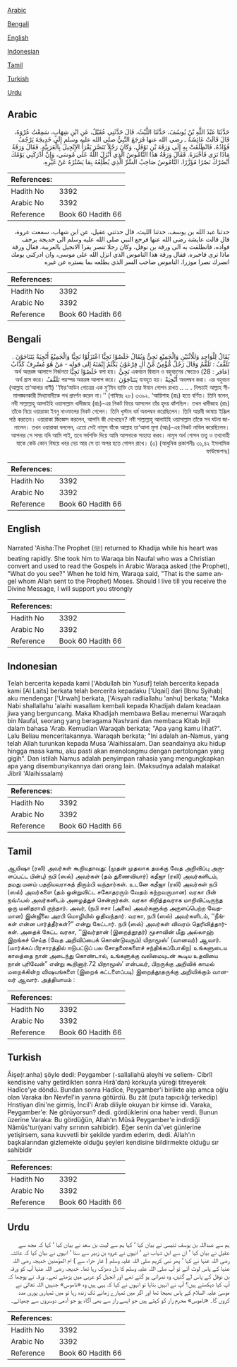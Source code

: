 [Arabic](#arabic)

[Bengali](#bengali)

[English](#english)

[Indonesian](#indonesian)

[Tamil](#tamil)

[Turkish](#turkish)

[Urdu](#urdu)

## Arabic


<div dir="rtl" lang="ar" style={{fontSize:'larger',backgroundColor:'#f8f9fa',padding:20}}>
حَدَّثَنَا عَبْدُ اللَّهِ بْنُ يُوسُفَ، حَدَّثَنَا اللَّيْثُ، قَالَ حَدَّثَنِي عُقَيْلٌ، عَنِ ابْنِ شِهَابٍ، سَمِعْتُ عُرْوَةَ، قَالَ قَالَتْ عَائِشَةُ ـ رضى الله عنها فَرَجَعَ النَّبِيُّ صلى الله عليه وسلم إِلَى خَدِيجَةَ يَرْجُفُ فُؤَادُهُ، فَانْطَلَقَتْ بِهِ إِلَى وَرَقَةَ بْنِ نَوْفَلٍ، وَكَانَ رَجُلاً تَنَصَّرَ يَقْرَأُ الإِنْجِيلَ بِالْعَرَبِيَّةِ‏.‏ فَقَالَ وَرَقَةُ مَاذَا تَرَى فَأَخْبَرَهُ‏.‏ فَقَالَ وَرَقَةُ هَذَا النَّامُوسُ الَّذِي أَنْزَلَ اللَّهُ عَلَى مُوسَى، وَإِنْ أَدْرَكَنِي يَوْمُكَ أَنْصُرْكَ نَصْرًا مُؤَزَّرًا‏.‏ النَّامُوسُ صَاحِبُ السِّرِّ الَّذِي يُطْلِعُهُ بِمَا يَسْتُرُهُ عَنْ غَيْرِهِ‏.‏
</div>
<div style={{backgroundColor:'#f8f9fa',padding:20, marginBottom: 10}}><table> <thead> <tr> <th>References:</th> <th></th> </tr> </thead> <tbody><tr><td>Hadith No</td><td>3392</td></tr><tr><td>Arabic No</td><td>3392</td></tr><tr><td>Reference</td><td>Book 60 Hadith 66</td></tr></tbody></table></div>


<div dir="rtl" lang="ar" style={{fontSize:'larger',backgroundColor:'#f8f9fa',padding:20}}>
حدثنا عبد الله بن يوسف، حدثنا الليث، قال حدثني عقيل، عن ابن شهاب، سمعت عروة، قال قالت عايشة رضى الله عنها فرجع النبي صلى الله عليه وسلم الى خديجة يرجف فواده، فانطلقت به الى ورقة بن نوفل، وكان رجلا تنصر يقرا الانجيل بالعربية. فقال ورقة ماذا ترى فاخبره. فقال ورقة هذا الناموس الذي انزل الله على موسى، وان ادركني يومك انصرك نصرا موزرا. الناموس صاحب السر الذي يطلعه بما يستره عن غيره
</div>
<div style={{backgroundColor:'#f8f9fa',padding:20, marginBottom: 10}}><table> <thead> <tr> <th>References:</th> <th></th> </tr> </thead> <tbody><tr><td>Hadith No</td><td>3392</td></tr><tr><td>Arabic No</td><td>3392</td></tr><tr><td>Reference</td><td>Book 60 Hadith 66</td></tr></tbody></table></div>

## Bengali


<div dir="rtl" lang="bn" style={{fontSize:'larger',backgroundColor:'#f8f9fa',padding:20}}>
يُقَالُ لِلْوَاحِدِ وَللْاثْنَيْنِ وَالْجَمِيْعِ نَجِيٌّ وَيُقَالُ خَلَصُوْا نَجِيًّا اعْتَزَلُوْا نَجِيًّا وَالْجَمِيْعُ أَنْجِيَةٌ يَتَنَاجَوْنَ . تَلَقَّفُ : تَلَقَّمُ وَقَالَ رَجُلٌ مُّؤْمِنٌ مِّنْ اٰلِ فِرْعَوْنَ يَكْتُمُ إِيْمَنَهُ إلى قوله - مَنْ هُوَ مُسْرِفٌ كَذَّابٌ (غافر : 28) একবচন দ্বিবচন ও বহুবচনের ক্ষেত্রেও نَجِيٌّ বলা হয়। خَلَصُوْا نَجِيًّا অর্থ অন্তরঙ্গ আলাপে নির্জনতা অবলম্বন করা। এর বহুবচন أَنْجِيَةٌ ব্যবহৃত হয়। يَتَنَاجَوْنَ পরস্পর অন্তরঙ্গ আলাপ করে। تَلَقَّفُ অর্থ গ্রাস করে। (আল্লাহ তা‘আলার বাণী) ‘‘ফির‘আউন গোত্রের এক মু’মিন ব্যক্তি যে তার ঈমান গোপন রাখত .. .. . নিশ্চয়ই আল্লাহ সীমালঙ্ঘনকারী মিথ্যাবাদীকে পথ প্রদর্শন করেন না।’’ (গাফিরঃ ২৮) ৩৩৯২. ‘আয়িশাহ (রাঃ) হতে বর্ণিত। তিনি বলেন, নবী সাল্লাল্লাহু আলাইহি ওয়াসাল্লাম খাদীজাহ (রাঃ)-এর নিকট ফিরে আসলেন তাঁর হৃদয় কাঁপছিল। তখন খাদীজাহ (রাঃ) তাঁকে নিয়ে ওয়ারাকা ইবনু নাওফলের নিকট গেলেন। তিনি খৃস্টান ধর্ম অবলম্বন করেছিলেন। তিনি আরবী ভাষায় ইঞ্জিল পাঠ করতেন। ওয়ারাকা জিজ্ঞেস করলেন, আপনি কী দেখেছেন? নবী সাল্লাল্লাহু আলাইহি ওয়াসাল্লাম তাঁকে সব ঘটনা জানালেন। তখন ওয়ারাকা বললেন, এতো সেই নামুস যাঁকে আল্লাহ তা‘আলা মূসা (আঃ)-এর নিকট নাযিল করেছিলেন। আপনার সে সময় যদি আমি পাই, তবে সর্বশক্তি দিয়ে আমি আপনাকে সাহায্য করব। নামূস অর্থ গোপন তত্ত্ব ও তথ্যবাহী যাকে কেউ কোন বিষয়ে খবর দেয় আর সে তা অপর হতে গোপন রাখে। (৩) (আধুনিক প্রকাশনীঃ ৩১,৪২ ইসলামিক ফাউন্ডেশনঃ)
</div>
<div style={{backgroundColor:'#f8f9fa',padding:20, marginBottom: 10}}><table> <thead> <tr> <th>References:</th> <th></th> </tr> </thead> <tbody><tr><td>Hadith No</td><td>3392</td></tr><tr><td>Arabic No</td><td>3392</td></tr><tr><td>Reference</td><td>Book 60 Hadith 66</td></tr></tbody></table></div>

## English


<div dir="ltr" lang="en" style={{fontSize:'larger',backgroundColor:'#f8f9fa',padding:20}}>
Narrated 'Aisha:The Prophet (ﷺ) returned to Khadija while his heart was beating rapidly. She took him to Waraqa bin Naufal who was a Christian convert and used to read the Gospels in Arabic Waraqa asked (the Prophet), "What do you see?" When he told him, Waraqa said, "That is the same angel whom Allah sent to the Prophet) Moses. Should I live till you receive the Divine Message, I will support you strongly
</div>
<div style={{backgroundColor:'#f8f9fa',padding:20, marginBottom: 10}}><table> <thead> <tr> <th>References:</th> <th></th> </tr> </thead> <tbody><tr><td>Hadith No</td><td>3392</td></tr><tr><td>Arabic No</td><td>3392</td></tr><tr><td>Reference</td><td>Book 60 Hadith 66</td></tr></tbody></table></div>

## Indonesian


<div dir="ltr" lang="id" style={{fontSize:'larger',backgroundColor:'#f8f9fa',padding:20}}>
Telah bercerita kepada kami ['Abdullah bin Yusuf] telah bercerita kepada kami [Al Laits] berkata telah bercerita kepadaku ['Uqail] dari [Ibnu Syihab] aku mendengar ['Urwah] berkata, ['Aisyah radliallahu 'anhu] berkata; "Maka Nabi shallallahu 'alaihi wasallam kembali kepada Khadijah dalam keadaan jiwa yang berguncang. Maka Khadijah membawa Beliau menemui Waraqah bin Naufal, seorang yang beragama Nashrani dan membaca Kitab Injil dalam bahasa 'Arab. Kemudian Waraqah berkata; "Apa yang kamu lihat?". Lalu Beliau menceritakannya. Waraqah berkata; "Ini adalah an-Namus, yang telah Allah turunkan kepada Musa 'Alaihissalam. Dan seandainya aku hidup hingga masa kamu, aku pasti akan menolongmu dengan pertolongan yang gigih". Dan istilah Namus adalah penyimpan rahasia yang mengungkapkan apa yang disembunyikannya dari orang lain. (Maksudnya adalah malaikat Jibril 'Alaihissalam)
</div>
<div style={{backgroundColor:'#f8f9fa',padding:20, marginBottom: 10}}><table> <thead> <tr> <th>References:</th> <th></th> </tr> </thead> <tbody><tr><td>Hadith No</td><td>3392</td></tr><tr><td>Arabic No</td><td>3392</td></tr><tr><td>Reference</td><td>Book 60 Hadith 66</td></tr></tbody></table></div>

## Tamil


<div dir="ltr" lang="ta" style={{fontSize:'larger',backgroundColor:'#f8f9fa',padding:20}}>
ஆயிஷா (ரலி) அவர்கள் கூறியதாவது: (முதன் முதலாக தமக்கு வேத அறிவிப்பு அருளப்பட்ட பின்பு) நபி (ஸல்) அவர்கள் (தம் துணைவியார்) கதீஜா (ரலி) அவர்களிடம், தமது மனம் பதறியவராகத் திரும்பி வந்தார்கள். உடனே கதீஜா (ரலி) அவர்கள் நபி (ஸல்) அவர்களை (தம் ஒன்றுவிட்ட சகோதரரும் வேதம் கற்றவருமான) வரகா பின் நவ்ஃபல் அவர்களிடம் அழைத்துச் சென்றார்கள். வரகா கிறித்தவராக மாறிவிட்டிருந்த ஒரு மனிதராயி ருந்தார். அவர், (நபி ஈசா (அலை) அவர்களுக்கு அருளப்பெற்ற வேதமான) இன்ஜீலை அரபி மொழியில் ஓதிவந்தார். வரகா, நபி (ஸல்) அவர்களிடம், ‘‘நீங்கள் என்ன பார்த்தீர்கள்?” என்று கேட்டார். நபி (ஸல்) அவர்கள் விவரம் தெரிவித்தார்கள். அதைக் கேட்ட வரகா, ‘‘இவர்தான் (இறைத்தூதர்) மூசாவின் மீது அல்லாஹ் இறங்கச் செய்த (வேத அறிவிப்பைக் கொண்டுவரும்) யிநாமூஸ்’ (வானவர்) ஆவார். (மார்க்கப் பிரசாரத்தில் ஈடுபட்டுப் பல சோதனைகளைச் சந்திக்கப்போகிற) உங்களுடைய காலத்தை நான் அடைந்து கொண்டால், உங்களுக்கு வலிமையுடன் கூடிய உதவியை நான் புரிவேன்” என்று கூறினார்.72 யிநாமூஸ்’ என்பவர், பிறருக்கு அறிவிக் காமல் மறைக்கின்ற விஷயங்களை (இறைக் கட்டளைப்படி) இறைத்தூதருக்கு அறிவிக்கும் வானவர் ஆவார். அத்தியாயம் :
</div>
<div style={{backgroundColor:'#f8f9fa',padding:20, marginBottom: 10}}><table> <thead> <tr> <th>References:</th> <th></th> </tr> </thead> <tbody><tr><td>Hadith No</td><td>3392</td></tr><tr><td>Arabic No</td><td>3392</td></tr><tr><td>Reference</td><td>Book 60 Hadith 66</td></tr></tbody></table></div>

## Turkish


<div dir="ltr" lang="tr" style={{fontSize:'larger',backgroundColor:'#f8f9fa',padding:20}}>
Âişe(r.anha) şöyle dedi: Peygamber (-sallallahü aleyhi ve sellem- Cibrîl kendisine vahy getirdikten sonra Hırâ'dan) korkuyla yüreği titreyerek Hadîce'ye döndü. Bundan sonra Hadîce, Peygamber'i birlikte alıp amca oğlu olan Varaka ibn Nevfel'in yanına götürdü. Bu zât (puta tapıcılığı terkedip) Hrıstiyan dîni'ne girmiş, İncil'i Arab diliyle okuyan bir kimse idi. Varaka, Peygamber'e: Ne görüyorsun? dedi. gördüklerini ona haber verdi. Bunun üzerine Varaka: Bu gördüğün, Allah'ın Mûsâ Peygamber'e indirdiği Nâmûs'tur(yani vahy sırrının sahibidir). Eğer senin da'vet günlerine yetişirsem, sana kuvvetli bir şekilde yardım ederim, dedi. Allah'ın başkalarından gizlemekte olduğu şeyleri kendisine bildirmekte olduğu sır sahibidir
</div>
<div style={{backgroundColor:'#f8f9fa',padding:20, marginBottom: 10}}><table> <thead> <tr> <th>References:</th> <th></th> </tr> </thead> <tbody><tr><td>Hadith No</td><td>3392</td></tr><tr><td>Arabic No</td><td>3392</td></tr><tr><td>Reference</td><td>Book 60 Hadith 66</td></tr></tbody></table></div>

## Urdu


<div dir="rtl" lang="ur" style={{fontSize:'larger',backgroundColor:'#f8f9fa',padding:20}}>
ہم سے عبداللہ بن یوسف تنیسی نے بیان کیا ‘ کہا ہم سے لیث بن سعد نے بیان کیا ‘ کہا کہ مجھ سے عقیل نے بیان کیا ‘ ان سے ابن شہاب نے ‘ انہوں نے عروہ بن زبیر سے سنا ‘ انہوں نے بیان کیا کہ عائشہ رضی اللہ عنہا نے کہا ‘ پھر نبی کریم صلی اللہ علیہ وسلم ( غار حراء سے ) ام المؤمنین خدیجہ رضی اللہ عنہا کے پاس لوٹ آئے تو آپ صلی اللہ علیہ وسلم کا دل دھڑک رہا تھا۔ خدیجہ رضی اللہ عنہا آپ کو ورقہ بن نوفل کے پاس لے گئیں، وہ نصرانی ہو گئے تھے اور انجیل کو عربی میں پڑھتے تھے۔ ورقہ نے پوچھا کہ آپ کیا دیکھتے ہیں؟ آپ نے انہیں بتایا تو انہوں نے کہا کہ یہی ہیں وہ «ناموس» جنہیں اللہ تعالیٰ نے موسیٰ علیہ السلام کے پاس بھیجا تھا اور اگر میں تمہارے زمانے تک زندہ رہا تو میں تمہاری پوری مدد کروں گا۔ «ناموس» محرم راز کو کہتے ہیں جو ایسے راز سے بھی آگاہ ہو جو آدمی دوسروں سے چھپائے۔
</div>
<div style={{backgroundColor:'#f8f9fa',padding:20, marginBottom: 10}}><table> <thead> <tr> <th>References:</th> <th></th> </tr> </thead> <tbody><tr><td>Hadith No</td><td>3392</td></tr><tr><td>Arabic No</td><td>3392</td></tr><tr><td>Reference</td><td>Book 60 Hadith 66</td></tr></tbody></table></div>